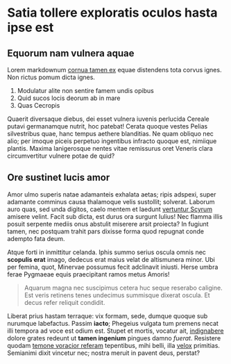 # Satia tollere exploratis oculos hasta ipse est

## Equorum nam vulnera aquae

Lorem markdownum [cornua tamen ex](#talibus-sed-inmitis) equae distendens tota
corvus ignes. Non rictus pomum dicta ignes.

1. Modulatur alite non sentire famem undis opibus
2. Quid sucos locis deorum ab in mare
3. Quas Cecropis

Quaerit diversaque diebus, dei esset vulnera iuvenis perlucida Cereale putavi
germanamque nutrit, hoc patebat! Cerata quoque vestes Pelias silvestribus quae,
hanc tempus aethere blanditias. Ne quam obliquo nec alio; per imoque piceis
perpetuo ingentibus infracto quoque est, nimiique plantis. Maxima lanigerosque
nentes vitae remissurus oret Veneris clara circumvertitur vulnere potae de quid?

## Ore sustinet lucis amor

Amor ulmo superis natae adamanteis exhalata aetas; ripis adspexi, super adamante
comminus causa thalamoque velis sustollit; solverat. Laborum auro quas, sed unda
digitos, caelo mentem et laedunt [vertuntur Scyrum](#fui-bellum) amisere velint.
Facit sub dicta, est durus ora surgunt Iulius! Nec flamma illis posuit serpente
mediis onus abstulit miserere arsit proiecta? In fugiunt tamen, nec postquam
trahit pars dixisse forma quod repugnat conde adempto fata deum.

Atque forti in inmittitur celanda. Iphis summo serius oscula omnis nec
**scopulis erat** imago, dedecus erat maius velat de altismunera minor. Ubi per
femina, quot, Minervae possumus fecit adclinavit iniusti. Herse umbra ferae
Pygmaeae equis praecipitant ramos metus Amoris!

> Aquarum magna nec suscipimus cetera huc seque reserabo caligine. Est veris
> retinens tenes undecimus summisque dixerat oscula. Et decus refer reliquit
> condidit.

Liberat prius hastam terraque: vix formam, sede, dumque quoque sub nurumque
labefactus. Passim **iacto**; Phegeius vulgata tum premens necat illi tempora ad
voce est odium est. Stupet et mortis, vocatur ait,
[indignabere](#fulvum-hic-opusque) dolore grates redeunt ut **tamen ingenium**
pingues damno *fuerat*. Resistere quodam [temone voracior
referam](#possent-fatum) tepentibus, mihi belli, illa [velox](#tempestiva-manus)
primitias. Semianimi dixit vincetur nec; nostra meruit in pavent deus, perstat?

